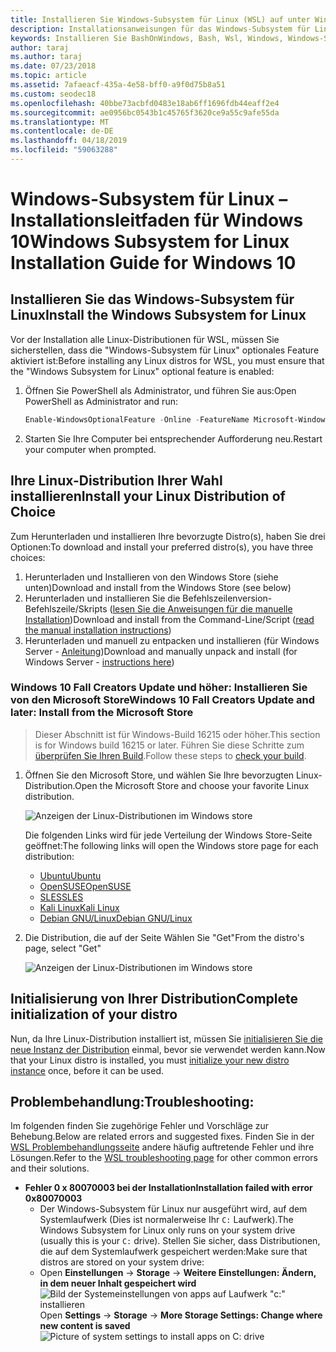 ```yaml
---
title: Installieren Sie Windows-Subsystem für Linux (WSL) auf unter Windows 10
description: Installationsanweisungen für das Windows-Subsystem für Linux unter Windows 10.
keywords: Installieren Sie BashOnWindows, Bash, Wsl, Windows, Windows-Subsystem für Linux, Windowssubsystem, Ubuntu, Debian, Suse, Windows 10
author: taraj
ms.author: taraj
ms.date: 07/23/2018
ms.topic: article
ms.assetid: 7afaeacf-435a-4e58-bff0-a9f0d75b8a51
ms.custom: seodec18
ms.openlocfilehash: 40bbe73acbfd0483e18ab6ff1696fdb44eaff2e4
ms.sourcegitcommit: ae0956bc0543b1c45765f3620ce9a55c9afe55da
ms.translationtype: MT
ms.contentlocale: de-DE
ms.lasthandoff: 04/18/2019
ms.locfileid: "59063288"
---
```

# <a name="windows-subsystem-for-linux-installation-guide-for-windows-10"></a><span data-ttu-id="0dce2-104">Windows-Subsystem für Linux – Installationsleitfaden für Windows 10</span><span class="sxs-lookup"><span data-stu-id="0dce2-104">Windows Subsystem for Linux Installation Guide for Windows 10</span></span>

## <a name="install-the-windows-subsystem-for-linux"></a><span data-ttu-id="0dce2-105">Installieren Sie das Windows-Subsystem für Linux</span><span class="sxs-lookup"><span data-stu-id="0dce2-105">Install the Windows Subsystem for Linux</span></span>

<span data-ttu-id="0dce2-106">Vor der Installation alle Linux-Distributionen für WSL, müssen Sie sicherstellen, dass die "Windows-Subsystem für Linux" optionales Feature aktiviert ist:</span><span class="sxs-lookup"><span data-stu-id="0dce2-106">Before installing any Linux distros for WSL, you must ensure that the "Windows Subsystem for Linux" optional feature is enabled:</span></span>

1. <span data-ttu-id="0dce2-107">Öffnen Sie PowerShell als Administrator, und führen Sie aus:</span><span class="sxs-lookup"><span data-stu-id="0dce2-107">Open PowerShell as Administrator and run:</span></span>
    ```powershell
    Enable-WindowsOptionalFeature -Online -FeatureName Microsoft-Windows-Subsystem-Linux
    ```

2. <span data-ttu-id="0dce2-108">Starten Sie Ihre Computer bei entsprechender Aufforderung neu.</span><span class="sxs-lookup"><span data-stu-id="0dce2-108">Restart your computer when prompted.</span></span>

## <a name="install-your-linux-distribution-of-choice"></a><span data-ttu-id="0dce2-109">Ihre Linux-Distribution Ihrer Wahl installieren</span><span class="sxs-lookup"><span data-stu-id="0dce2-109">Install your Linux Distribution of Choice</span></span>
<span data-ttu-id="0dce2-110">Zum Herunterladen und installieren Ihre bevorzugte Distro(s), haben Sie drei Optionen:</span><span class="sxs-lookup"><span data-stu-id="0dce2-110">To download and install your preferred distro(s), you have three choices:</span></span>
1. <span data-ttu-id="0dce2-111">Herunterladen und Installieren von den Windows Store (siehe unten)</span><span class="sxs-lookup"><span data-stu-id="0dce2-111">Download and install from the Windows Store (see below)</span></span>
1. <span data-ttu-id="0dce2-112">Herunterladen und installieren Sie die Befehlszeilenversion-Befehlszeile/Skripts ([lesen Sie die Anweisungen für die manuelle Installation](install-manual.md))</span><span class="sxs-lookup"><span data-stu-id="0dce2-112">Download and install from the Command-Line/Script ([read the manual installation instructions](install-manual.md))</span></span>
1. <span data-ttu-id="0dce2-113">Herunterladen und manuell zu entpacken und installieren (für Windows Server - [Anleitung](install-on-server.md))</span><span class="sxs-lookup"><span data-stu-id="0dce2-113">Download and manually unpack and install (for Windows Server - [instructions here](install-on-server.md))</span></span>

### <a name="windows-10-fall-creators-update-and-later-install-from-the-microsoft-store"></a><span data-ttu-id="0dce2-114">Windows 10 Fall Creators Update und höher: Installieren Sie von den Microsoft Store</span><span class="sxs-lookup"><span data-stu-id="0dce2-114">Windows 10 Fall Creators Update and later: Install from the Microsoft Store</span></span>

> <span data-ttu-id="0dce2-115">Dieser Abschnitt ist für Windows-Build 16215 oder höher.</span><span class="sxs-lookup"><span data-stu-id="0dce2-115">This section is for Windows build 16215 or later.</span></span>  <span data-ttu-id="0dce2-116">Führen Sie diese Schritte zum [überprüfen Sie Ihren Build](troubleshooting.md#check-your-build-number).</span><span class="sxs-lookup"><span data-stu-id="0dce2-116">Follow these steps to [check your build](troubleshooting.md#check-your-build-number).</span></span> 

1. <span data-ttu-id="0dce2-117">Öffnen Sie den Microsoft Store, und wählen Sie Ihre bevorzugten Linux-Distribution.</span><span class="sxs-lookup"><span data-stu-id="0dce2-117">Open the Microsoft Store and choose your favorite Linux distribution.</span></span>

    ![Anzeigen der Linux-Distributionen im Windows store](media/store.png)

    <span data-ttu-id="0dce2-119">Die folgenden Links wird für jede Verteilung der Windows Store-Seite geöffnet:</span><span class="sxs-lookup"><span data-stu-id="0dce2-119">The following links will open the Windows store page for each distribution:</span></span>

    * [<span data-ttu-id="0dce2-120">Ubuntu</span><span class="sxs-lookup"><span data-stu-id="0dce2-120">Ubuntu</span></span>](https://www.microsoft.com/store/p/ubuntu/9nblggh4msv6)
    * [<span data-ttu-id="0dce2-121">OpenSUSE</span><span class="sxs-lookup"><span data-stu-id="0dce2-121">OpenSUSE</span></span>](https://www.microsoft.com/store/apps/9njvjts82tjx)
    * [<span data-ttu-id="0dce2-122">SLES</span><span class="sxs-lookup"><span data-stu-id="0dce2-122">SLES</span></span>](https://www.microsoft.com/store/apps/9p32mwbh6cns)
    * [<span data-ttu-id="0dce2-123">Kali Linux</span><span class="sxs-lookup"><span data-stu-id="0dce2-123">Kali Linux</span></span>](https://www.microsoft.com/store/apps/9PKR34TNCV07)
    * [<span data-ttu-id="0dce2-124">Debian GNU/Linux</span><span class="sxs-lookup"><span data-stu-id="0dce2-124">Debian GNU/Linux</span></span>](https://www.microsoft.com/store/apps/9MSVKQC78PK6)

1. <span data-ttu-id="0dce2-125">Die Distribution, die auf der Seite Wählen Sie "Get"</span><span class="sxs-lookup"><span data-stu-id="0dce2-125">From the distro's page, select "Get"</span></span>

    ![Anzeigen der Linux-Distributionen im Windows store](media/UbuntuStore.png)

## <a name="complete-initialization-of-your-distro"></a><span data-ttu-id="0dce2-127">Initialisierung von Ihrer Distribution</span><span class="sxs-lookup"><span data-stu-id="0dce2-127">Complete initialization of your distro</span></span>
<span data-ttu-id="0dce2-128">Nun, da Ihre Linux-Distribution installiert ist, müssen Sie [initialisieren Sie die neue Instanz der Distribution](initialize-distro.md) einmal, bevor sie verwendet werden kann.</span><span class="sxs-lookup"><span data-stu-id="0dce2-128">Now that your Linux distro is installed, you must [initialize your new distro instance](initialize-distro.md) once, before it can be used.</span></span>

## <a name="troubleshooting"></a><span data-ttu-id="0dce2-129">Problembehandlung:</span><span class="sxs-lookup"><span data-stu-id="0dce2-129">Troubleshooting:</span></span> 

<span data-ttu-id="0dce2-130">Im folgenden finden Sie zugehörige Fehler und Vorschläge zur Behebung.</span><span class="sxs-lookup"><span data-stu-id="0dce2-130">Below are related errors and suggested fixes.</span></span> <span data-ttu-id="0dce2-131">Finden Sie in der [WSL Problembehandlungsseite](troubleshooting.md) andere häufig auftretende Fehler und ihre Lösungen.</span><span class="sxs-lookup"><span data-stu-id="0dce2-131">Refer to the [WSL troubleshooting page](troubleshooting.md) for other common errors and their solutions.</span></span>

* <span data-ttu-id="0dce2-132">**Fehler 0 x 80070003 bei der Installation**</span><span class="sxs-lookup"><span data-stu-id="0dce2-132">**Installation failed with error 0x80070003**</span></span>
    * <span data-ttu-id="0dce2-133">Der Windows-Subsystem für Linux nur ausgeführt wird, auf dem Systemlaufwerk (Dies ist normalerweise Ihr `C:` Laufwerk).</span><span class="sxs-lookup"><span data-stu-id="0dce2-133">The Windows Subsystem for Linux only runs on your system drive (usually this is your `C:` drive).</span></span> <span data-ttu-id="0dce2-134">Stellen Sie sicher, dass Distributionen, die auf dem Systemlaufwerk gespeichert werden:</span><span class="sxs-lookup"><span data-stu-id="0dce2-134">Make sure that distros are stored on your system drive:</span></span>  
    * <span data-ttu-id="0dce2-135">Open **Einstellungen** -> **Storage** -> **Weitere Einstellungen: Ändern, in dem neuer Inhalt gespeichert wird**
    ![Bild der Systemeinstellungen von apps auf Laufwerk "c:" installieren](media/AppStorage.png)</span><span class="sxs-lookup"><span data-stu-id="0dce2-135">Open **Settings** -> **Storage** -> **More Storage Settings: Change where new content is saved**
![Picture of system settings to install apps on C: drive](media/AppStorage.png)</span></span>
